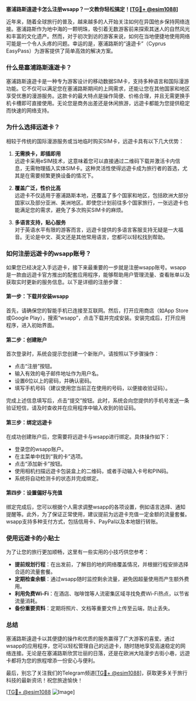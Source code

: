 **塞浦路斯遠遊卡怎么注册wsapp？一文教你轻松搞定！[[TG💪+ @esim1088](https://t.me/s/esim1088)]**

近年来，随着全球旅行的普及，越来越多的人开始关注如何在异国他乡保持网络连接。塞浦路斯作为地中海的一颗明珠，吸引着无数游客前来探索其迷人的自然风光和丰富的文化遗产。然而，对于初次到访的游客来说，如何在当地便捷地使用网络可能是一个令人头疼的问题。幸运的是，塞浦路斯的“遠遊卡”（Cyprus EasyPass）为游客提供了简单高效的解决方案。

### **什么是塞浦路斯遠遊卡？**

塞浦路斯遠遊卡是一种专为游客设计的移动数据SIM卡，支持多种语言和国际漫游功能。它不仅可以满足您在塞浦路斯期间的上网需求，还能让您在其他国家和地区享受优惠的漫游服务。这款卡的最大特点是操作简便、价格合理，并且无需更换手机卡槽即可直接使用。无论您是商务出差还是休闲旅游，远遊卡都能为您提供稳定而快速的网络支持。

### **为什么选择远遊卡？**

相较于传统的国际漫游服务或当地临时购买SIM卡，远遊卡具有以下几大优势：

1. **无需换卡，即插即用**  
   远遊卡采用eSIM技术，这意味着您可以直接通过二维码下载并激活卡内信息，无需物理插入实体SIM卡。这种灵活性使得远遊卡成为旅行者的首选，尤其是在需要频繁更换设备的情况下。

2. **覆盖广泛，性价比高**  
   远遊卡不仅适用于塞浦路斯本地，还覆盖了多个国家和地区，包括欧洲大部分国家以及部分亚洲、美洲地区。即使您计划前往多个国家旅行，一张远遊卡也能满足您的需求，避免了多次购买SIM卡的麻烦。

3. **多语言支持，贴心服务**  
   对于英语水平有限的游客而言，远遊卡提供的多语言客服支持无疑是一大福音。无论是中文、英文还是其他常用语言，您都可以轻松找到帮助。

### **如何注册远遊卡的wsapp账号？**

如果您已经决定入手远遊卡，接下来最重要的一步就是注册wsapp账号。wsapp是一款由远遊卡官方推出的配套应用程序，能够帮助用户管理流量、查看账单以及获取实时更新的服务信息。以下是详细的注册步骤：

#### **第一步：下载并安装wsapp**
首先，请确保您的智能手机已连接至互联网。然后，打开应用商店（如App Store或Google Play），搜索“wsapp”，点击下载并完成安装。安装完成后，打开应用程序，进入初始界面。

#### **第二步：创建账户**
首次登录时，系统会提示您创建一个新账户。请按照以下步骤操作：
- 点击“注册”按钮。
- 输入有效的电子邮件地址作为用户名。
- 设置6位以上的密码，并确认密码。
- 填写手机号码（建议使用您当前正在使用的号码，以便接收验证码）。

完成上述信息填写后，点击“提交”按钮。此时，系统会向您提供的手机号发送一条验证短信，请及时查收并在应用程序中输入收到的验证码。

#### **第三步：绑定远遊卡**
在成功创建账户后，您需要将远遊卡与wsapp进行绑定。具体操作如下：
- 登录您的wsapp账户。
- 在主菜单中找到“我的卡”选项。
- 点击“添加新卡”按钮。
- 使用相机扫描远遊卡包装盒上的二维码，或者手动输入卡号和PIN码。
- 系统将自动检测卡的状态并完成绑定。

#### **第四步：设置偏好与充值**
绑定完成后，您可以根据个人需求调整wsapp的各项设置，例如语言选择、通知提醒等。此外，为了保证正常使用，建议提前为远遊卡充值一定金额的流量套餐。wsapp支持多种支付方式，包括信用卡、PayPal以及本地银行转账。

### **使用远遊卡的小贴士**

为了让您的旅行更加顺畅，这里有一些实用的小技巧供您参考：
- **提前规划行程**：在出发前，了解目的地的网络覆盖情况，并根据行程安排选择合适的流量套餐。
- **定期检查余额**：通过wsapp随时监控剩余流量，避免因超量使用而产生额外费用。
- **利用免费Wi-Fi**：在酒店、咖啡馆等人流密集区域寻找免费Wi-Fi热点，以节省流量消耗。
- **备份重要资料**：定期将照片、文档等重要文件上传至云端，防止丢失。

### **总结**

塞浦路斯遠遊卡以其便捷的操作和优质的服务赢得了广大游客的喜爱。通过wsapp的应用程序，您可以轻松管理自己的远遊卡，随时随地享受高速稳定的网络连接。无论是在塞浦路斯欣赏壮丽的日落，还是在欧洲大陆漫步古街小巷，远遊卡都将为您的旅程增添一份安心与便利。

最后，别忘了关注我们的Telegram频道[[TG💪+ @esim1088](https://t.me/s/esim1088)]，获取更多关于旅行科技的最新资讯！祝您旅途愉快！

[[TG💪+ @esim1088](https://t.me/s/esim1088) ![Image](https://i.postimg.cc/4NQfJmqS/Snipaste-2025-05-13-00-14-12.png)]